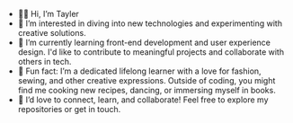 - 👋🏾 Hi, I’m Tayler
- 👀 I’m interested in diving into new technologies and experimenting with creative solutions.
- 🌱 I’m currently learning front-end development and user experience design. I'd like to contribute to meaningful projects and collaborate with others in tech.
- 💞️ Fun fact: I’m a dedicated lifelong learner with a love for fashion, sewing, and other creative expressions. Outside of coding, you might find me cooking new recipes, dancing, or immersing myself in books.
- 💬 I’d love to connect, learn, and collaborate! Feel free to explore my repositories or get in touch.

<!---
FeminineIntrovert/FeminineIntrovert is a ✨ special ✨ repository because its `README.md` (this file) appears on your GitHub profile.
You can click the Preview link to take a look at your changes.
--->
